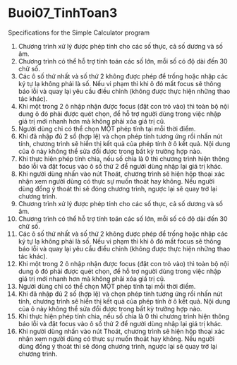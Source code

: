 # Buoi07_TinhToan3

Specifications for the Simple Calculator program
1.	Chương trình xử lý được phép tính cho các số thực, cả số dương và số âm.
2.	Chương trình có thể hỗ trợ tính toán các số lớn, mỗi số có độ dài đến 30 chữ số.
3.	Các ô số thứ nhất và số thứ 2 không được phép để trống hoặc nhập các ký tự lạ không phải là số. Nếu vi phạm thì khi ô đó mất focus sẽ thông báo lỗi và quay lại yêu cầu điều chỉnh (không được thực hiện những thao tác khác).
4.	Khi một trong 2 ô nhập nhận được focus (đặt con trỏ vào) thì toàn bộ nội dung ô đó phải được quét chọn, để hỗ trợ người dùng trong việc nhập giá trị mới nhanh hơn mà không phải xóa giá trị cũ.
5.	Người dùng chỉ có thể chọn MỘT phép tính tại mỗi thời điểm.
6.	Khi đã nhập đủ 2 số (hợp lệ) và chọn phép tính tương ứng rồi nhấn nút tính, chương trình sẽ hiển thị kết quả của phép tính ở ô kết quả. Nội dung của ô này không thể sửa đổi được trong bất kỳ trường hợp nào.
7.	Khi thực hiện phép tính chia, nếu số chia là 0 thì chương trình hiện thông báo lỗi và đặt focus vào ô số thứ 2 để người dùng nhập lại giá trị khác.
8.	Khi người dùng nhấn vào nút Thoát, chương trình sẽ hiện hộp thoại xác nhận xem người dùng có thực sự muốn thoát hay không. Nếu người dùng đồng ý thoát thì sẽ đóng chương trình, ngược lại sẽ quay trở lại chương trình.
1.	Chương trình xử lý được phép tính cho các số thực, cả số dương và số âm.
2.	Chương trình có thể hỗ trợ tính toán các số lớn, mỗi số có độ dài đến 30 chữ số.
3.	Các ô số thứ nhất và số thứ 2 không được phép để trống hoặc nhập các ký tự lạ không phải là số. Nếu vi phạm thì khi ô đó mất focus sẽ thông báo lỗi và quay lại yêu cầu điều chỉnh (không được thực hiện những thao tác khác).
4.	Khi một trong 2 ô nhập nhận được focus (đặt con trỏ vào) thì toàn bộ nội dung ô đó phải được quét chọn, để hỗ trợ người dùng trong việc nhập giá trị mới nhanh hơn mà không phải xóa giá trị cũ.
5.	Người dùng chỉ có thể chọn MỘT phép tính tại mỗi thời điểm.
6.	Khi đã nhập đủ 2 số (hợp lệ) và chọn phép tính tương ứng rồi nhấn nút tính, chương trình sẽ hiển thị kết quả của phép tính ở ô kết quả. Nội dung của ô này không thể sửa đổi được trong bất kỳ trường hợp nào.
7.	Khi thực hiện phép tính chia, nếu số chia là 0 thì chương trình hiện thông báo lỗi và đặt focus vào ô số thứ 2 để người dùng nhập lại giá trị khác.
8.	Khi người dùng nhấn vào nút Thoát, chương trình sẽ hiện hộp thoại xác nhận xem người dùng có thực sự muốn thoát hay không. Nếu người dùng đồng ý thoát thì sẽ đóng chương trình, ngược lại sẽ quay trở lại chương trình.
